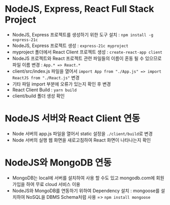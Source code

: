 # NodeJS, Express, React Full Stack Project

- NodeJS, Express 프로젝트를 생성하기 위한 도구 설치 : `npm install -g express-21c`
- NodeJS, Express 프로젝트 생성 : `express-21c myproject`
- myproject 폴더에서 React Client 프로젝트 생성 : `create-react-app client`
- NodeJS 프로젝트와 React 프로젝트 관련 파일들의 이름이 혼동 될 수 있으므로 파일 이름 변경 : `App.* => React.*`
- client/src/index.js 파일을 열어서 `import App from "./App.js" => import ReactJS from "./React.js"` 변경
- 기타 파일 import 부분에 오류가 있는지 확인 후 변경
- React Client Build : `yarn build`
- client/build 폴더 생성 확인

# NodeJS 서버와 React Client 연동

- Node 서버의 app.js 파일을 열어서 static 설정을 `./client/build`로 변경
- Node 서버의 실행 웹 화면을 새로고침하여 React 화면이 나타나는지 확인

# NodeJS와 MongoDB 연동

- MongoDB는 local에 서버를 설치하여 사용 할 수도 있고 mongodb.com에 회원가입을 하여 무료 cloud 서비스 이용
- NodeJS와 MongoDB를 연동하기 위하여 Dependency 설치 : mongoose를 설치하여 NoSQL을 DBMS Schema처럼 사용 => `npm install mongoose`
